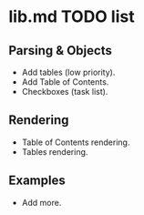 # lib.md TODO list

## Parsing & Objects

- Add tables (low priority).
- Add Table of Contents.
- Checkboxes (task list).

## Rendering

- Table of Contents rendering.
- Tables rendering.

## Examples

- Add more.
